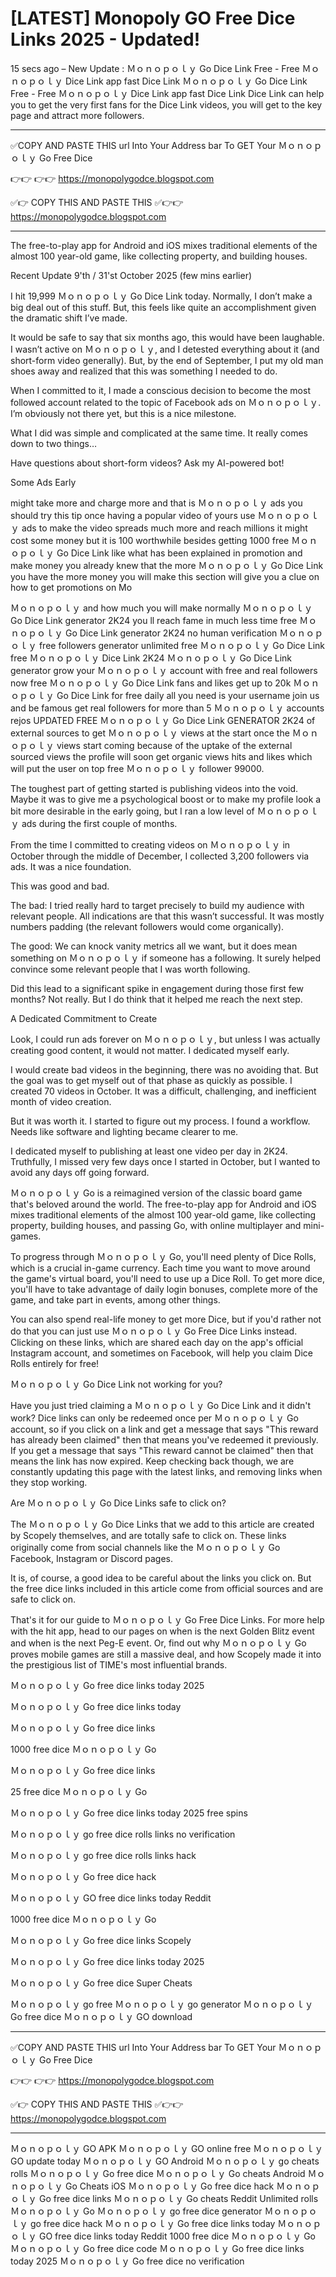 # [LATEST] Monopoly GO Free Dice Links 2025 - Updated!

15 secs ago – New Update : Ｍｏｎｏｐｏｌｙ Go Dice Link Free - Free Ｍｏｎｏｐｏｌｙ Dice Link app fast Dice Link Ｍｏｎｏｐｏｌｙ Go Dice Link Free - Free Ｍｏｎｏｐｏｌｙ Dice Link app fast Dice Link Dice Link can help you to get the very first fans for the Dice Link videos, you will get to the key page and attract more followers.

**************************************

✅COPY AND PASTE THIS url Into Your Address bar To GET Your Ｍｏｎｏｐｏｌｙ Go Free Dice

👉👉 👉👉 https://monopolygodce.blogspot.com

✅👉 COPY THIS AND PASTE THIS ✅👉👉 https://monopolygodce.blogspot.com

**************************************

The free-to-play app for Android and iOS mixes traditional elements of the almost 100 year-old game, like collecting property, and building houses.

Recent Update 9'th / 31'st October 2025 (few mins earlier)

I hit 19,999 Ｍｏｎｏｐｏｌｙ Go Dice Link today. Normally, I don’t make a big deal out of this stuff. But, this feels like quite an accomplishment given the dramatic shift I’ve made.

It would be safe to say that six months ago, this would have been laughable. I wasn’t active on Ｍｏｎｏｐｏｌｙ, and I detested everything about it (and short-form video generally). But, by the end of September, I put my old man shoes away and realized that this was something I needed to do.

When I committed to it, I made a conscious decision to become the most followed account related to the topic of Facebook ads on Ｍｏｎｏｐｏｌｙ. I’m obviously not there yet, but this is a nice milestone.

What I did was simple and complicated at the same time. It really comes down to two things…

Have questions about short-form videos? Ask my AI-powered bot!

Some Ads Early

might take more and charge more and that is Ｍｏｎｏｐｏｌｙ ads you should try this tip once having a popular video of yours use Ｍｏｎｏｐｏｌｙ ads to make the video spreads much more and reach millions it might cost some money but it is 100 worthwhile besides getting 1000 free Ｍｏｎｏｐｏｌｙ Go Dice Link like what has been explained in promotion and make money you already knew that the more Ｍｏｎｏｐｏｌｙ Go Dice Link you have the more money you will make this section will give you a clue on how to get promotions on Mo

Ｍｏｎｏｐｏｌｙ and how much you will make normally Ｍｏｎｏｐｏｌｙ Go Dice Link generator 2K24 you ll reach fame in much less time free Ｍｏｎｏｐｏｌｙ Go Dice Link generator 2K24 no human verification Ｍｏｎｏｐｏｌｙ free followers generator unlimited free Ｍｏｎｏｐｏｌｙ Go Dice Link free Ｍｏｎｏｐｏｌｙ Dice Link 2K24 Ｍｏｎｏｐｏｌｙ Go Dice Link generator grow your Ｍｏｎｏｐｏｌｙ account with free and real followers now free Ｍｏｎｏｐｏｌｙ Go Dice Link fans and likes get up to 20k Ｍｏｎｏｐｏｌｙ Go Dice Link for free daily all you need is your username join us and be famous get real followers for more than 5 Ｍｏｎｏｐｏｌｙ accounts rejos UPDATED FREE Ｍｏｎｏｐｏｌｙ Go Dice Link GENERATOR 2K24 of external sources to get Ｍｏｎｏｐｏｌｙ views at the start once the Ｍｏｎｏｐｏｌｙ views start coming because of the uptake of the external sourced views the profile will soon get organic views hits and likes which will put the user on top free Ｍｏｎｏｐｏｌｙ follower 99000.

The toughest part of getting started is publishing videos into the void. Maybe it was to give me a psychological boost or to make my profile look a bit more desirable in the early going, but I ran a low level of Ｍｏｎｏｐｏｌｙ ads during the first couple of months.

From the time I committed to creating videos on Ｍｏｎｏｐｏｌｙ in October through the middle of December, I collected 3,200 followers via ads. It was a nice foundation.

This was good and bad.

The bad: I tried really hard to target precisely to build my audience with relevant people. All indications are that this wasn’t successful. It was mostly numbers padding (the relevant followers would come organically).

The good: We can knock vanity metrics all we want, but it does mean something on Ｍｏｎｏｐｏｌｙ if someone has a following. It surely helped convince some relevant people that I was worth following.

Did this lead to a significant spike in engagement during those first few months? Not really. But I do think that it helped me reach the next step.

A Dedicated Commitment to Create

Look, I could run ads forever on Ｍｏｎｏｐｏｌｙ, but unless I was actually creating good content, it would not matter. I dedicated myself early.

I would create bad videos in the beginning, there was no avoiding that. But the goal was to get myself out of that phase as quickly as possible. I created 70 videos in October. It was a difficult, challenging, and inefficient month of video creation.

But it was worth it. I started to figure out my process. I found a workflow. Needs like software and lighting became clearer to me.

I dedicated myself to publishing at least one video per day in 2K24. Truthfully, I missed very few days once I started in October, but I wanted to avoid any days off going forward.

Ｍｏｎｏｐｏｌｙ Go is a reimagined version of the classic board game that's beloved around the world. The free-to-play app for Android and iOS mixes traditional elements of the almost 100 year-old game, like collecting property, building houses, and passing Go, with online multiplayer and mini-games.

To progress through Ｍｏｎｏｐｏｌｙ Go, you'll need plenty of Dice Rolls, which is a crucial in-game currency. Each time you want to move around the game's virtual board, you'll need to use up a Dice Roll. To get more dice, you'll have to take advantage of daily login bonuses, complete more of the game, and take part in events, among other things.

You can also spend real-life money to get more Dice, but if you'd rather not do that you can just use Ｍｏｎｏｐｏｌｙ Go Free Dice Links instead. Clicking on these links, which are shared each day on the app's official Instagram account, and sometimes on Facebook, will help you claim Dice Rolls entirely for free!

Ｍｏｎｏｐｏｌｙ Go Dice Link not working for you?

Have you just tried claiming a Ｍｏｎｏｐｏｌｙ Go Dice Link and it didn't work? Dice links can only be redeemed once per Ｍｏｎｏｐｏｌｙ Go account, so if you click on a link and get a message that says "This reward has already been claimed" then that means you've redeemed it previously. If you get a message that says "This reward cannot be claimed" then that means the link has now expired. Keep checking back though, we are constantly updating this page with the latest links, and removing links when they stop working.

Are Ｍｏｎｏｐｏｌｙ Go Dice Links safe to click on?

The Ｍｏｎｏｐｏｌｙ Go Dice Links that we add to this article are created by Scopely themselves, and are totally safe to click on. These links originally come from social channels like the Ｍｏｎｏｐｏｌｙ Go Facebook, Instagram or Discord pages.

It is, of course, a good idea to be careful about the links you click on. But the free dice links included in this article come from official sources and are safe to click on.

That's it for our guide to Ｍｏｎｏｐｏｌｙ Go Free Dice Links. For more help with the hit app, head to our pages on when is the next Golden Blitz event and when is the next Peg-E event. Or, find out why Ｍｏｎｏｐｏｌｙ Go proves mobile games are still a massive deal, and how Scopely made it into the prestigious list of TIME's most influential brands.

Ｍｏｎｏｐｏｌｙ Go free dice links today 2025

Ｍｏｎｏｐｏｌｙ Go free dice links today

Ｍｏｎｏｐｏｌｙ Go free dice links

1000 free dice Ｍｏｎｏｐｏｌｙ Go

Ｍｏｎｏｐｏｌｙ Go free dice links

25 free dice Ｍｏｎｏｐｏｌｙ Go

Ｍｏｎｏｐｏｌｙ Go free dice links today 2025 free spins

Ｍｏｎｏｐｏｌｙ go free dice rolls links no verification

Ｍｏｎｏｐｏｌｙ go free dice rolls links hack

Ｍｏｎｏｐｏｌｙ Go free dice hack

Ｍｏｎｏｐｏｌｙ GO free dice links today Reddit

1000 free dice Ｍｏｎｏｐｏｌｙ Go

Ｍｏｎｏｐｏｌｙ Go free dice links Scopely

Ｍｏｎｏｐｏｌｙ Go free dice links today 2025

Ｍｏｎｏｐｏｌｙ Go free dice Super Cheats

Ｍｏｎｏｐｏｌｙ go free Ｍｏｎｏｐｏｌｙ go generator Ｍｏｎｏｐｏｌｙ Go free dice Ｍｏｎｏｐｏｌｙ GO download

**************************************

✅COPY AND PASTE THIS url Into Your Address bar To GET Your Ｍｏｎｏｐｏｌｙ Go Free Dice

👉👉 👉👉 https://monopolygodce.blogspot.com

✅👉 COPY THIS AND PASTE THIS ✅👉👉 https://monopolygodce.blogspot.com

**************************************
Ｍｏｎｏｐｏｌｙ GO APK Ｍｏｎｏｐｏｌｙ GO online free Ｍｏｎｏｐｏｌｙ GO update today Ｍｏｎｏｐｏｌｙ GO Android Ｍｏｎｏｐｏｌｙ go cheats rolls Ｍｏｎｏｐｏｌｙ Go free dice Ｍｏｎｏｐｏｌｙ Go cheats Android Ｍｏｎｏｐｏｌｙ Go Cheats iOS Ｍｏｎｏｐｏｌｙ Go free dice hack Ｍｏｎｏｐｏｌｙ Go free dice links Ｍｏｎｏｐｏｌｙ Go cheats Reddit Unlimited rolls Ｍｏｎｏｐｏｌｙ Go Ｍｏｎｏｐｏｌｙ go free dice generator Ｍｏｎｏｐｏｌｙ go free dice hack Ｍｏｎｏｐｏｌｙ Go free dice links today Ｍｏｎｏｐｏｌｙ GO free dice links today Reddit 1000 free dice Ｍｏｎｏｐｏｌｙ Go Ｍｏｎｏｐｏｌｙ Go free dice code Ｍｏｎｏｐｏｌｙ Go free dice links today 2025 Ｍｏｎｏｐｏｌｙ Go free dice no verification
